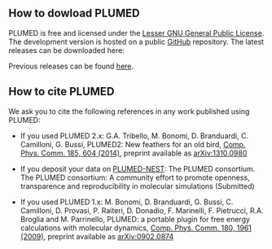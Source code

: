 How to dowload PLUMED
-----------------------------
PLUMED is free and licensed under the [Lesser GNU General Public License](http://www.gnu.org/licenses/lgpl-3.0.en.html).
The development version is hosted on a public [GitHub](http://github.com/plumed/plumed2) repository. The latest releases can be downloaded here:

Previous releases can be found [here](https://drive.google.com/drive/folders/0BwSy_pKU_ogWZnNGSjQ1V203bWM).


How to cite PLUMED
-----------------------------
We  ask you to cite the following references in any work published using PLUMED:

- If you used PLUMED 2.x:
  G.A. Tribello, M. Bonomi, D. Branduardi, C. Camilloni, G. Bussi,
  PLUMED2: New feathers for an old bird,
  [Comp. Phys. Comm. 185, 604 (2014)](http://doi.org/10.1016/j.cpc.2013.09.018), preprint available as [arXiv:1310.0980](https://arxiv.org/abs/1310.0980)

- If you deposit your data on [PLUMED-NEST](https://plumed.github.io/plumed-nest-site/):
  The PLUMED consortium.
  The PLUMED consortium: A community effort to promote openness, transparence and reproducibility in molecular simulations
  (Submitted)

- If you used PLUMED 1.x:
  M. Bonomi, D. Branduardi, G. Bussi, C. Camilloni, D. Provasi, P. Raiteri, D. Donadio, F. Marinelli, F. Pietrucci, R.A. Broglia and M. Parrinello,
  PLUMED: a portable plugin for free energy calculations with molecular dynamics,
  [Comp. Phys. Comm. 180, 1961 (2009)](http://doi.org/10.1016/j.cpc.2009.05.011), preprint available as [arXiv:0902.0874](http://arxiv.org/abs/0902.0874)




